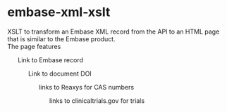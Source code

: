 # embase-xml-xslt
XSLT to transform an Embase XML record from the API to an HTML page that is similar to the Embase product. <br>
The page features
<ul>Link to Embase record
<ul>Link to document DOI
<ul>links to Reaxys for CAS numbers
<ul>links to clinicaltrials.gov for trials
